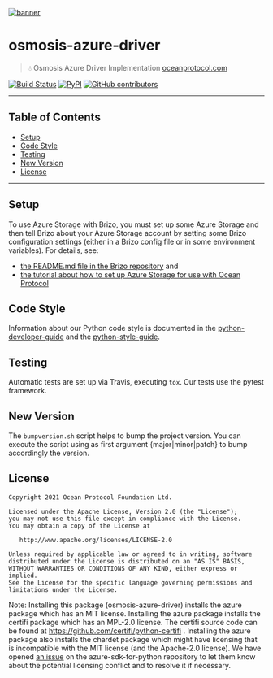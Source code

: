 [![banner](https://raw.githubusercontent.com/oceanprotocol/art/master/github/repo-banner%402x.png)](https://oceanprotocol.com)

# osmosis-azure-driver

> 💧 Osmosis Azure Driver Implementation
> [oceanprotocol.com](https://oceanprotocol.com)

[![Build Status](https://travis-ci.com/oceanprotocol/osmosis-azure-driver.svg)](https://travis-ci.com/oceanprotocol/osmosis-azure-driver)
[![PyPI](https://img.shields.io/pypi/v/osmosis-azure-driver.svg)](https://pypi.org/project/osmosis-azure-driver/)
[![GitHub contributors](https://img.shields.io/github/contributors/oceanprotocol/osmosis-azure-driver.svg)](https://github.com/oceanprotocol/osmosis-azure-driver/graphs/contributors)

---

## Table of Contents

- [Setup](#setup)
- [Code Style](#code-style)
- [Testing](#testing)
- [New Version](#new-version)
- [License](#license)

---

## Setup

To use Azure Storage with Brizo, you must set up some Azure Storage and then tell Brizo about your Azure Storage account by setting some Brizo configuration settings (either in a Brizo config file or in some environment variables). For details, see:

- [the README.md file in the Brizo repository](https://github.com/oceanprotocol/brizo/blob/develop/README.md) and
- [the tutorial about how to set up Azure Storage for use with Ocean Protocol](https://docs.oceanprotocol.com/tutorials/azure-for-brizo/)

## Code Style

Information about our Python code style is documented in the [python-developer-guide](https://github.com/oceanprotocol/dev-ocean/blob/master/doc/development/python-developer-guide.md)
and the [python-style-guide](https://github.com/oceanprotocol/dev-ocean/blob/master/doc/development/python-style-guide.md).

## Testing

Automatic tests are set up via Travis, executing `tox`.
Our tests use the pytest framework.

## New Version

The `bumpversion.sh` script helps to bump the project version. You can execute the script using as first argument {major|minor|patch} to bump accordingly the version.

## License

```text
Copyright 2021 Ocean Protocol Foundation Ltd.

Licensed under the Apache License, Version 2.0 (the "License");
you may not use this file except in compliance with the License.
You may obtain a copy of the License at

   http://www.apache.org/licenses/LICENSE-2.0

Unless required by applicable law or agreed to in writing, software
distributed under the License is distributed on an "AS IS" BASIS,
WITHOUT WARRANTIES OR CONDITIONS OF ANY KIND, either express or implied.
See the License for the specific language governing permissions and
limitations under the License.
```

Note: Installing this package (osmosis-azure-driver) installs the azure package which has an MIT license. Installing the azure package installs the certifi package which has an MPL-2.0 license. The certifi source code can be found at https://github.com/certifi/python-certifi . Installing the azure package also installs the chardet package which might have licensing that is incompatible with the MIT license (and the Apache-2.0 license). We have opened [an issue](https://github.com/Azure/azure-sdk-for-python/issues/4671) on the azure-sdk-for-python repository to let them know about the potential licensing conflict and to resolve it if necessary.
